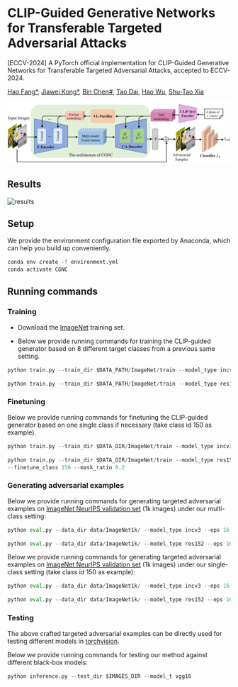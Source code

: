 # CLIP-Guided Generative Networks for Transferable Targeted Adversarial Attacks
[ECCV-2024] A PyTorch official implementation for CLIP-Guided Generative Networks for Transferable Targeted Adversarial Attacks, accepted to ECCV-2024.

[Hao Fang*](https://scholar.google.cz/citations?user=12237G0AAAAJ&hl=zh-CN),
[Jiawei Kong*](https://scholar.google.cz/citations?user=enfcklIAAAAJ&hl=zh-CN), 
[Bin Chen#](https://github.com/BinChen2021),
[Tao Dai](https://csse.szu.edu.cn/pages/user/index?id=1204),
[Hao Wu](https://dblp.org/pid/72/4250.html),
[Shu-Tao Xia](https://www.sigs.tsinghua.edu.cn/xst/main.htm)

![pipeline](./figures/pipeline.png)

## Results
![results](./figures/results.jpg)

## Setup
We provide the environment configuration file exported by Anaconda, which can help you build up conveniently.
```bash
conda env create -f environment.yml
conda activate CGNC
```  
## Running commands

### Training

- Download the [ImageNet](https://www.image-net.org/) training set. 

- Below we provide running commands for training the CLIP-guided generator based on 8 different target classes from a previous same setting.


```python
python train.py --train_dir $DATA_PATH/ImageNet/train --model_type incv3 --eps 16 --batch_size 20 --start_epoch 0 --nz 16 --epochs 10 --label_flag 'N8'
```

```python
python train.py --train_dir $DATA_PATH/ImageNet/train --model_type res152 --eps 16 --batch_size 20 --start_epoch 0 --nz 16 --epochs 10 --label_flag 'N8'
```

### Finetuning
Below we provide running commands for finetuning the CLIP-guided generator based on one single class if necessary (take class id 150 as example).


```python
python train.py --train_dir $DATA_DIR/ImageNet/train --model_type incv3 --eps 16 --batch_size 20 --start_epoch 10 --nz 16 --epochs 15 --label_flag 'N8' --load_path $CKPT_DIR/incv3/model-9.pth --finetune --finetune_class 150 --mask_ratio 0.2
```

```python
python train.py --train_dir $DATA_DIR/ImageNet/train --model_type res152 --eps 16 --batch_size 20 --start_epoch 10 --nz 16 --epochs 15 --label_flag 'N8' --load_path $CKPT_DIR/res152/model-9.pth --finetune
--finetune_class 150 --mask_ratio 0.2
```

### Generating adversarial examples
Below we provide running commands for generating targeted adversarial examples on [ImageNet NeurIPS validation set](https://www.kaggle.com/c/nips-2017-non-targeted-adversarial-attack) (1k images) under our multi-class setting:
```python
python eval.py --data_dir data/ImageNet1k/ --model_type incv3 --eps 16 --load_path $SAVE_CHECKPOINT --save_dir ADV_DIR
```

```python
python eval.py --data_dir data/ImageNet1k/ --model_type res152 --eps 16 --load_path $SAVE_CHECKPOINT --save_dir ADV_DIR
```

Below we provide running commands for generating targeted adversarial examples on [ImageNet NeurIPS validation set](https://www.kaggle.com/c/nips-2017-non-targeted-adversarial-attack) (1k images) under our single-class setting (take class id 150 as example):
```python
python eval.py --data_dir data/ImageNet1k/ --model_type incv3 --eps 16 --load_path $SAVE_CHECKPOINT --save_dir $IMAGES_DIR --finetune --finetune_class 150
```

```python
python eval.py --data_dir data/ImageNet1k/ --model_type res152 --eps 16 --load_path $SAVE_CHECKPOINT --save_dir $IMAGES_DIR --finetune --finetune_class 150
```

### Testing
The above crafted targeted adversarial examples can be directly used for testing different models in [torchvision](https://pytorch.org/vision/stable/models.html).

Below we provide running commands for testing our method against different black-box models: 
```python
python inference.py --test_dir $IMAGES_DIR --model_t vgg16
```